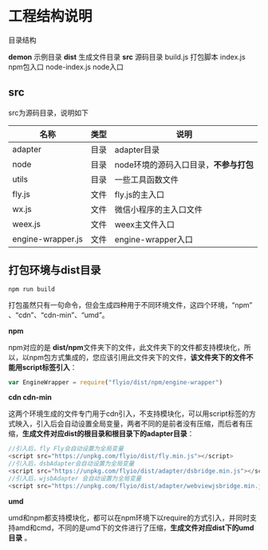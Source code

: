 # 工程结构说明

目录结构

**demon**    		示例目录
**dist**          		生成文件目录
**src**                		源码目录
build.js			打包脚本
index.js			npm包入口
node-index.js	node入口

## src

src为源码目录，说明如下

| 名称                | 类型   | 说明                      |
| ----------------- | ---- | ----------------------- |
| adapter           | 目录   | adapter目录               |
| node              | 目录   | node环境的源码入口目录，**不参与打包** |
| utils             | 目录   | 一些工具函数文件                |
| fly.js            | 文件   | fly.js的主入口              |
| wx.js             | 文件   | 微信小程序的主入口文件             |
| weex.js           | 文件   | weex主文件入口               |
| engine-wrapper.js | 文件   | engine-wrapper入口        |



## 打包环境与dist目录

```shell
npm run build
```

打包虽然只有一句命令，但会生成四种用于不同环境文件，这四个环境，“npm” 、“cdn”、“cdn-min”、“umd”。

**npm**

npm对应的是 **dist/npm**文件夹下的文件，此文件夹下的文件都支持模块化，所以，以npm包方式集成的，您应该引用此文件夹下的文件，**该文件夹下的文件不能用script标签引入**：

```javascript
var EngineWrapper = require("flyio/dist/npm/engine-wrapper")
```

**cdn cdn-min**

这两个环境生成的文件专门用于cdn引入，不支持模块化，可以用script标签的方式映入，引入后会自动设置全局变量，两者不同的是前者没有压缩，而后者有压缩，**生成文件对应dist的根目录和根目录下的adapter目录**：

```javascript
//引入后，fly Fly会自动设置为全局变量
<script src="https://unpkg.com/flyio/dist/fly.min.js"></script>
//引入后，dsbAdapter会自动设置为全局变量
<script src="https://unpkg.com/flyio/dist/adapter/dsbridge.min.js"></script>
//引入后，wjsbAdapter 会自动设置为全局变量
<script src="https://unpkg.com/flyio/dist/adapter/webviewjsbridge.min.js"></script>
```

**umd**

umd和npm都支持模块化，都可以在npm环境下以require的方式引入，并同时支持amd和cmd，不同的是umd下的文件进行了压缩，**生成文件对应dist下的umd目录** 。



